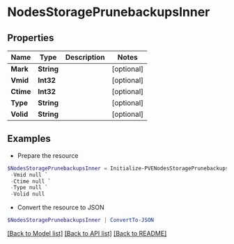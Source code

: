 # NodesStoragePrunebackupsInner
## Properties

Name | Type | Description | Notes
------------ | ------------- | ------------- | -------------
**Mark** | **String** |  | [optional] 
**Vmid** | **Int32** |  | [optional] 
**Ctime** | **Int32** |  | [optional] 
**Type** | **String** |  | [optional] 
**Volid** | **String** |  | [optional] 

## Examples

- Prepare the resource
```powershell
$NodesStoragePrunebackupsInner = Initialize-PVENodesStoragePrunebackupsInner  -Mark null `
 -Vmid null `
 -Ctime null `
 -Type null `
 -Volid null
```

- Convert the resource to JSON
```powershell
$NodesStoragePrunebackupsInner | ConvertTo-JSON
```

[[Back to Model list]](../README.md#documentation-for-models) [[Back to API list]](../README.md#documentation-for-api-endpoints) [[Back to README]](../README.md)

